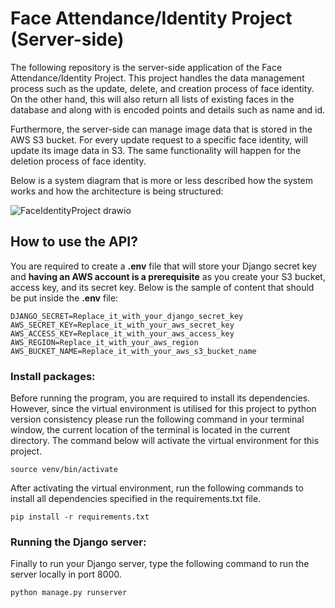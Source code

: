 # Face Attendance/Identity Project (Server-side)

The following repository is the server-side application of the Face Attendance/Identity Project. This project handles the data management process such as the update, delete, and creation process of face identity. On the other hand, this will also return all lists of existing faces in the database and along with is encoded points and details such as name and id.

Furthermore, the server-side can manage image data that is stored in the AWS S3 bucket. For every update request to a specific face identity, will update its image data in S3. The same functionality will happen for the deletion process of face identity.

Below is a system diagram that is more or less described how the system works and how the architecture is being structured:

![FaceIdentityProject drawio](https://user-images.githubusercontent.com/61646199/147730210-25c12ff7-9ad2-4240-a2a5-a7c9c2424a30.png)

## How to use the API?

You are required to create a **.env** file that will store your Django secret key and **having an AWS account is a prerequisite** as you create your S3 bucket, access key, and its secret key. Below is the sample of content that should be put inside the **.env** file: 

```
DJANGO_SECRET=Replace_it_with_your_django_secret_key
AWS_SECRET_KEY=Replace_it_with_your_aws_secret_key
AWS_ACCESS_KEY=Replace_it_with_your_aws_access_key
AWS_REGION=Replace_it_with_your_aws_region
AWS_BUCKET_NAME=Replace_it_with_your_aws_s3_bucket_name
```

### Install packages:

Before running the program, you are required to install its dependencies. However, since the virtual environment is utilised for this project to python version consistency please run the following command in your terminal window, the current location of the terminal is located in the current directory.  The command below will activate the virtual environment for this project.

```
source venv/bin/activate
```

After activating the virtual environment, run the following commands to install all dependencies specified in the requirements.txt file.

```
pip install -r requirements.txt
```

### Running the Django server:

Finally to run your Django server, type the following command to run the server locally in port 8000.

```
python manage.py runserver
```



